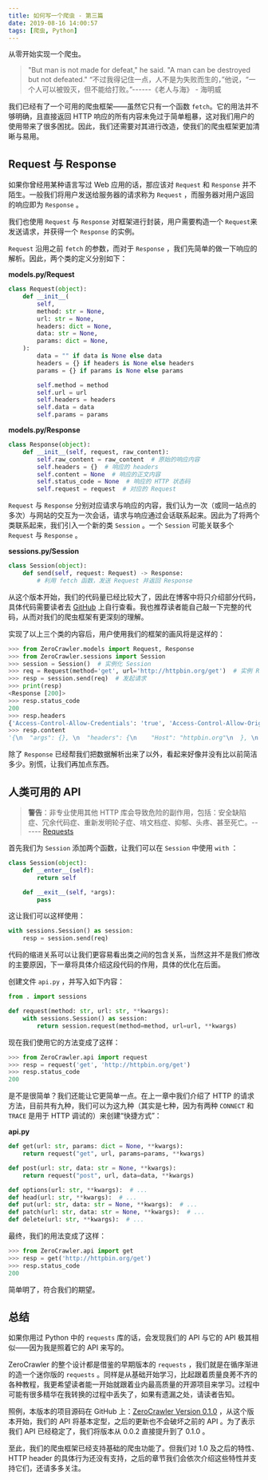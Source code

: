 ```yaml
---
title: 如何写一个爬虫 - 第三篇
date: 2019-08-16 14:00:57
tags: [爬虫, Python]
---
```


从零开始实现一个爬虫。

<!--more-->

> "But man is not made for defeat," he said. "A man can be destroyed but not defeated."
> “不过我得记住一点，人不是为失败而生的，”他说，“一个人可以被毁灭，但不能给打败。”------《老人与海》 - 海明威

我们已经有了一个可用的爬虫框架——虽然它只有一个函数 `fetch`。它的用法并不够明确，且直接返回 HTTP 响应的所有内容未免过于简单粗暴，这对我们用户的使用带来了很多困扰。因此，我们还需要对其进行改造，使我们的爬虫框架更加清晰与易用。

## Request 与 Response

如果你曾经用某种语言写过 Web 应用的话，那应该对 `Request` 和 `Response` 并不陌生。一般我们将用户发送给服务器的请求称为 `Request` ，而服务器对用户返回的响应即为 `Response` 。

我们也使用 `Request` 与 `Response` 对框架进行封装，用户需要构造一个 `Request`来发送请求，并获得一个 `Response` 的实例。

`Request` 沿用之前 `fetch` 的参数，而对于 `Response` ，我们先简单的做一下响应的解析。因此，两个类的定义分别如下：

**models.py/Request**

```python
class Request(object):
    def __init__(
        self,
        method: str = None,
        url: str = None,
        headers: dict = None,
        data: str = None,
        params: dict = None,
    ):
        data = "" if data is None else data
        headers = {} if headers is None else headers
        params = {} if params is None else params

        self.method = method
        self.url = url
        self.headers = headers
        self.data = data
        self.params = params
```

**models.py/Response**

```python
class Response(object):
    def __init__(self, request, raw_content):
        self.raw_content = raw_content  # 原始的响应内容
        self.headers = {}  # 响应的 headers
        self.content = None  # 响应的正文内容
        self.status_code = None  # 响应的 HTTP 状态码
        self.request = request  # 对应的 Request
```

`Request` 与 `Response` 分别对应请求与响应的内容，我们认为一次（或同一站点的多次）与网站的交互为一次会话，请求与响应通过会话联系起来。因此为了将两个类联系起来，我们引入一个新的类 `Session` 。一个 `Session` 可能关联多个 `Request` 与 `Response` 。

**sessions.py/Session**

```python
class Session(object):
    def send(self, request: Request) -> Response:
        # 利用 fetch 函数，发送 Request 并返回 Response
```

从这个版本开始，我们的代码量已经比较大了，因此在博客中将只介绍部分代码，具体代码需要读者去 [GitHub](https://github.com/MeiK2333/ZeroCrawler) 上自行查看。我也推荐读者能自己敲一下完整的代码，从而对我们的爬虫框架有更深刻的理解。

实现了以上三个类的内容后，用户使用我们的框架的画风将是这样的：

```python
>>> from ZeroCrawler.models import Request, Response
>>> from ZeroCrawler.sessions import Session
>>> session = Session()  # 实例化 Session
>>> req = Request(method='get', url='http://httpbin.org/get')  # 实例 Request
>>> resp = session.send(req)  # 发起请求
>>> print(resp)
<Response [200]>
>>> resp.status_code
200
>>> resp.headers
{'Access-Control-Allow-Credentials': 'true', 'Access-Control-Allow-Origin': '*', 'Content-Type': 'application/json', 'Date': 'Fri, 16 Aug 2019 07:40:38 GMT', 'Referrer-Policy': 'no-referrer-when-downgrade', 'Server': 'nginx', 'X-Content-Type-Options': 'nosniff', 'X-Frame-Options': 'DENY', 'X-XSS-Protection': '1; mode=block', 'Content-Length': '146', 'Connection': 'Close'}
>>> resp.content
'{\n  "args": {}, \n  "headers": {\n    "Host": "httpbin.org"\n  }, \n  "origin": "36.110.78.251, 36.110.78.251", \n  "url": "https://httpbin.org/get"\n}\n'
```

除了 `Response` 已经帮我们把数据解析出来了以外，看起来好像并没有比以前简洁多少。别慌，让我们再加点东西。

## 人类可用的 API

> **警告**：非专业使用其他 HTTP 库会导致危险的副作用，包括：安全缺陷症、冗余代码症、重新发明轮子症、啃文档症、抑郁、头疼、甚至死亡。------ [Requests](https://2.python-requests.org//zh_CN/latest/)

首先我们为 `Session` 添加两个函数，让我们可以在 `Session` 中使用 `with` ：

```python
class Session(object):
    def __enter__(self):
        return self

    def __exit__(self, *args):
        pass
```

这让我们可以这样使用：

```python
with sessions.Session() as session:
    resp = session.send(req)
```

代码的缩进关系可以让我们更容易看出类之间的包含关系，当然这并不是我们修改的主要原因，下一章将具体介绍这段代码的作用，具体的优化在后面。

创建文件 `api.py` ，并写入如下内容：

```python
from . import sessions

def request(method: str, url: str, **kwargs):
    with sessions.Session() as session:
        return session.request(method=method, url=url, **kwargs)
```

现在我们使用它的方法变成了这样：

```python
>>> from ZeroCrawler.api import request
>>> resp = request('get', 'http://httpbin.org/get')
>>> resp.status_code
200
```

是不是很简单？我们还能让它更简单一点。在上一章中我们介绍了 HTTP 的请求方法，目前共有九种，我们可以为这九种（其实是七种，因为有两种 `CONNECT` 和 `TRACE` 是用于 HTTP 调试的）来创建“快捷方式”：

**api.py**

```python
def get(url: str, params: dict = None, **kwargs):
    return request("get", url, params=params, **kwargs)

def post(url: str, data: str = None, **kwargs):
    return request("post", url, data=data, **kwargs)

def options(url: str, **kwargs):  # ...
def head(url: str, **kwargs):  # ...
def put(url: str, data: str = None, **kwargs):  # ...
def patch(url: str, data: str = None, **kwargs):  # ...
def delete(url: str, **kwargs):  # ...
```

最终，我们的用法变成了这样：

```python
>>> from ZeroCrawler.api import get
>>> resp = get('http://httpbin.org/get')
>>> resp.status_code
200
```

简单明了，符合我们的期望。

## 总结

如果你用过 Python 中的 `requests` 库的话，会发现我们的 API 与它的 API 极其相似——因为我是照着它的 API 来写的。

ZeroCrawler 的整个设计都是借鉴的早期版本的 `requests` ，我们就是在循序渐进的造一个迷你版的 `requests` 。同样是从基础开始学习，比起跟着质量良莠不齐的各种教程，我更希望读者能一开始就跟着业内最高质量的开源项目来学习。过程中可能有很多精华在我转换的过程中丢失了，如果有遗漏之处，请读者告知。

照例，本版本的项目源码在 GitHub 上：[ZeroCrawler Version 0.1.0](https://github.com/MeiK2333/ZeroCrawler/tree/46f8803797095db0ebaad12f44a5227b09f2de5a) ，从这个版本开始，我们的 API 将基本定型，之后的更新也不会破坏之前的 API 。为了表示我们 API 已经稳定了，我们将版本从 0.0.2 直接提升到了 0.1.0 。

至此，我们的爬虫框架已经支持基础的爬虫功能了。但我们对 1.0 及之后的特性、 HTTP header 的具体行为还没有支持，之后的章节我们会依次介绍这些特性并支持它们，还请多多关注。
